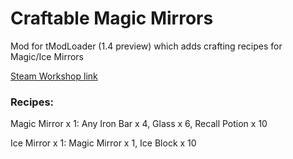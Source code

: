 # Craftable Magic Mirrors
Mod for tModLoader (1.4 preview) which adds crafting recipes for Magic/Ice Mirrors

[Steam Workshop link](https://steamcommunity.com/sharedfiles/filedetails/?id=2827064799)

### Recipes:

Magic Mirror x 1: Any Iron Bar x 4, Glass x 6, Recall Potion x 10

Ice Mirror x 1: Magic Mirror x 1, Ice Block x 10
